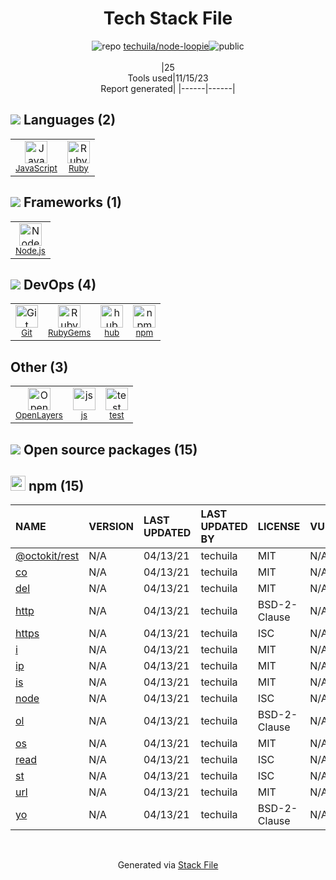 <!--
--- Readme.md Snippet without images Start ---
## Tech Stack
techuila/node-loopie is built on the following main stack:
- [Ruby](https://www.ruby-lang.org) – Languages
- [Node.js](http://nodejs.org/) – Frameworks (Full Stack)
- [JavaScript](https://developer.mozilla.org/en-US/docs/Web/JavaScript) – Languages
- [OpenLayers](http://openlayers.org/) – Mapping APIs
- [hub](http://hub.github.com/) – Git Tools

Full tech stack [here](/techstack.md)
--- Readme.md Snippet without images End ---

--- Readme.md Snippet with images Start ---
## Tech Stack
techuila/node-loopie is built on the following main stack:
- <img width='25' height='25' src='https://img.stackshare.io/service/989/ruby.png' alt='Ruby'/> [Ruby](https://www.ruby-lang.org) – Languages
- <img width='25' height='25' src='https://img.stackshare.io/service/1011/n1JRsFeB_400x400.png' alt='Node.js'/> [Node.js](http://nodejs.org/) – Frameworks (Full Stack)
- <img width='25' height='25' src='https://img.stackshare.io/service/1209/javascript.jpeg' alt='JavaScript'/> [JavaScript](https://developer.mozilla.org/en-US/docs/Web/JavaScript) – Languages
- <img width='25' height='25' src='https://img.stackshare.io/service/3208/397ce8027eb036960f00dd5153d41993.png' alt='OpenLayers'/> [OpenLayers](http://openlayers.org/) – Mapping APIs
- <img width='25' height='25' src='https://img.stackshare.io/no-img-open-source.png' alt='hub'/> [hub](http://hub.github.com/) – Git Tools

Full tech stack [here](/techstack.md)
--- Readme.md Snippet with images End ---
-->
<div align="center">

# Tech Stack File
![](https://img.stackshare.io/repo.svg "repo") [techuila/node-loopie](https://github.com/techuila/node-loopie)![](https://img.stackshare.io/public_badge.svg "public")
<br/><br/>
|25<br/>Tools used|11/15/23 <br/>Report generated|
|------|------|
</div>

## <img src='https://img.stackshare.io/languages.svg'/> Languages (2)
<table><tr>
  <td align='center'>
  <img width='36' height='36' src='https://img.stackshare.io/service/1209/javascript.jpeg' alt='JavaScript'>
  <br>
  <sub><a href="https://developer.mozilla.org/en-US/docs/Web/JavaScript">JavaScript</a></sub>
  <br>
  <sub></sub>
</td>

<td align='center'>
  <img width='36' height='36' src='https://img.stackshare.io/service/989/ruby.png' alt='Ruby'>
  <br>
  <sub><a href="https://www.ruby-lang.org">Ruby</a></sub>
  <br>
  <sub></sub>
</td>

</tr>
</table>

## <img src='https://img.stackshare.io/frameworks.svg'/> Frameworks (1)
<table><tr>
  <td align='center'>
  <img width='36' height='36' src='https://img.stackshare.io/service/1011/n1JRsFeB_400x400.png' alt='Node.js'>
  <br>
  <sub><a href="http://nodejs.org/">Node.js</a></sub>
  <br>
  <sub></sub>
</td>

</tr>
</table>

## <img src='https://img.stackshare.io/devops.svg'/> DevOps (4)
<table><tr>
  <td align='center'>
  <img width='36' height='36' src='https://img.stackshare.io/service/1046/git.png' alt='Git'>
  <br>
  <sub><a href="http://git-scm.com/">Git</a></sub>
  <br>
  <sub></sub>
</td>

<td align='center'>
  <img width='36' height='36' src='https://img.stackshare.io/service/12795/5jL6-BA5_400x400.jpeg' alt='RubyGems'>
  <br>
  <sub><a href="https://rubygems.org/">RubyGems</a></sub>
  <br>
  <sub></sub>
</td>

<td align='center'>
  <img width='36' height='36' src='https://img.stackshare.io/no-img-open-source.png' alt='hub'>
  <br>
  <sub><a href="http://hub.github.com/">hub</a></sub>
  <br>
  <sub></sub>
</td>

<td align='center'>
  <img width='36' height='36' src='https://img.stackshare.io/service/1120/lejvzrnlpb308aftn31u.png' alt='npm'>
  <br>
  <sub><a href="https://www.npmjs.com/">npm</a></sub>
  <br>
  <sub></sub>
</td>

</tr>
</table>

## Other (3)
<table><tr>
  <td align='center'>
  <img width='36' height='36' src='https://img.stackshare.io/service/3208/397ce8027eb036960f00dd5153d41993.png' alt='OpenLayers'>
  <br>
  <sub><a href="http://openlayers.org/">OpenLayers</a></sub>
  <br>
  <sub></sub>
</td>

<td align='center'>
  <img width='36' height='36' src='https://img.stackshare.io/service/5588/jscom.png' alt='js'>
  <br>
  <sub><a href="www.js.com">js</a></sub>
  <br>
  <sub></sub>
</td>

<td align='center'>
  <img width='36' height='36' src='https://img.stackshare.io/service/5477/no-img-open-source.png' alt='test'>
  <br>
  <sub><a href="test">test</a></sub>
  <br>
  <sub></sub>
</td>

</tr>
</table>


## <img src='https://img.stackshare.io/group.svg' /> Open source packages (15)</h2>

## <img width='24' height='24' src='https://img.stackshare.io/service/1120/lejvzrnlpb308aftn31u.png'/> npm (15)

|NAME|VERSION|LAST UPDATED|LAST UPDATED BY|LICENSE|VULNERABILITIES|
|:------|:------|:------|:------|:------|:------|
|[@octokit/rest](https://www.npmjs.com/@octokit/rest)|N/A|04/13/21|techuila |MIT|N/A|
|[co](https://www.npmjs.com/co)|N/A|04/13/21|techuila |MIT|N/A|
|[del](https://www.npmjs.com/del)|N/A|04/13/21|techuila |MIT|N/A|
|[http](https://www.npmjs.com/http)|N/A|04/13/21|techuila |BSD-2-Clause|N/A|
|[https](https://www.npmjs.com/https)|N/A|04/13/21|techuila |ISC|N/A|
|[i](https://www.npmjs.com/i)|N/A|04/13/21|techuila |MIT|N/A|
|[ip](https://www.npmjs.com/ip)|N/A|04/13/21|techuila |MIT|N/A|
|[is](https://www.npmjs.com/is)|N/A|04/13/21|techuila |MIT|N/A|
|[node](https://www.npmjs.com/node)|N/A|04/13/21|techuila |ISC|N/A|
|[ol](https://www.npmjs.com/ol)|N/A|04/13/21|techuila |BSD-2-Clause|N/A|
|[os](https://www.npmjs.com/os)|N/A|04/13/21|techuila |MIT|N/A|
|[read](https://www.npmjs.com/read)|N/A|04/13/21|techuila |ISC|N/A|
|[st](https://www.npmjs.com/st)|N/A|04/13/21|techuila |ISC|N/A|
|[url](https://www.npmjs.com/url)|N/A|04/13/21|techuila |MIT|N/A|
|[yo](https://www.npmjs.com/yo)|N/A|04/13/21|techuila |BSD-2-Clause|N/A|

<br/>
<div align='center'>

Generated via [Stack File](https://github.com/apps/stack-file)

